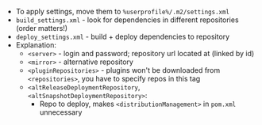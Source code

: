 * To apply settings, move them to `%userprofile%/.m2/settings.xml`
* `build_settings.xml` - look for dependencies in different repositories (order matters!)
* `deploy_settings.xml` - build + deploy dependencies to repository
* Explanation:
    * `<server>` - login and password; repository url located at <repository> (linked by id) 
    * `<mirror>` - alternative repository
    * `<pluginRepositories>` - plugins won't be downloaded from `<repositories>`, you have to specify repos in this tag
    * `<altReleaseDeploymentRepository`, `<altSnapshotDeploymentRepository>`:
        * Repo to deploy, makes `<distributionManagement>` in `pom.xml` unnecessary
